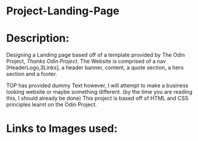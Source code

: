 # Project-Landing-Page

# Description:
Designing a Landing page based off of a template provided by The Odin Project, _Thanks Odin Project_. 
The Website is comprised of a nav [HeaderLogo,3Links], a header banner, content, a quote section, a hero section and a footer.

TOP has provided dummy Text however, I will attempt to make a business looking website or maybe something different. (by the time you are reading this, I should already be done)
This project is based off of HTML and CSS principles learnt on the Odin Project.

# Links to Images used:
